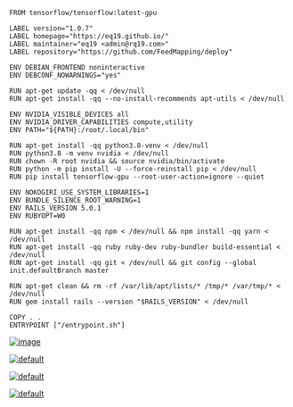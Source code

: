 ```
FROM tensorflow/tensorflow:latest-gpu

LABEL version="1.0.7"
LABEL homepage="https://eq19.github.io/"
LABEL maintainer="eq19 <admin@rq19.com>"
LABEL repository="https://github.com/FeedMapping/deploy"

ENV DEBIAN_FRONTEND noninteractive
ENV DEBCONF_NOWARNINGS="yes"

RUN apt-get update -qq < /dev/null
RUN apt-get install -qq --no-install-recommends apt-utils < /dev/null

ENV NVIDIA_VISIBLE_DEVICES all
ENV NVIDIA_DRIVER_CAPABILITIES compute,utility
ENV PATH="${PATH}:/root/.local/bin"

RUN apt-get install -qq python3.8-venv < /dev/null
RUN python3.8 -m venv nvidia < /dev/null
RUN chown -R root nvidia && source nvidia/bin/activate
RUN python -m pip install -U --force-reinstall pip < /dev/null
RUN pip install tensorflow-gpu --root-user-action=ignore --quiet

ENV NOKOGIRI_USE_SYSTEM_LIBRARIES=1
ENV BUNDLE_SILENCE_ROOT_WARNING=1
ENV RAILS_VERSION 5.0.1
ENV RUBYOPT=W0

RUN apt-get install -qq npm < /dev/null && npm install -qq yarn < /dev/null
RUN apt-get install -qq ruby ruby-dev ruby-bundler build-essential < /dev/null
RUN apt-get install -qq git < /dev/null && git config --global init.defaultBranch master

RUN apt-get clean && rm -rf /var/lib/apt/lists/* /tmp/* /var/tmp/* < /dev/null
RUN gem install rails --version "$RAILS_VERSION" < /dev/null

COPY . .
ENTRYPOINT ["/entrypoint.sh"]

```

[![image](https://user-images.githubusercontent.com/8466209/198936863-10e3e037-6665-49c3-b147-3accda4d133b.png)](https://hub.docker.com/r/tensorflow/tensorflow)

[![default](https://user-images.githubusercontent.com/8466209/199148983-8c6e4c62-8503-4412-9a48-1b8cb54b7a94.png)](https://github.com/FeedMapping/mapping/releases/tag/v1.0.7)

[![default](https://user-images.githubusercontent.com/8466209/198936548-967ca221-41b7-461b-9b4b-9ff30eedea50.png)](https://github.com/eq19/grammar/actions/runs/3357023441/jobs/5562550171)

[![default](https://user-images.githubusercontent.com/8466209/225285187-916bee67-a633-4917-84da-7a3187caeb03.png)](https://console.cloud.google.com/billing/018F05-BD9DB7-0A1326/reports;grouping=GROUP_BY_SKU;products=services%2F6F81-5844-456A;credits=CREDIT_TYPE_UNSPECIFIED,PROMOTION,SUSTAINED_USAGE_DISCOUNT,SPENDING_BASED_DISCOUNT?authuser=1&cloudshell=false)
